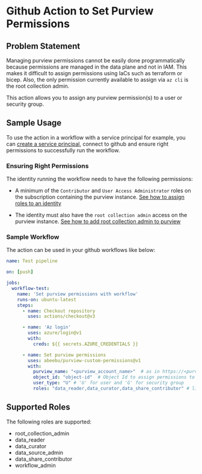 # Github Action to Set Purview Permissions

## Problem Statement
Managing purview permissions cannot be easily done programmatically because permissions are managed in the data plane and not in IAM. This makes it difficult to assign permissions using IaCs such as terraform or bicep. Also, the only permission currently available to assign via `az cli` is the root collection admin. 

This action allows you to assign any purview permission(s) to a user or security group.

## Sample Usage
To use the action in a workflow with a service principal for example, you can [create a service principal](https://learn.microsoft.com/en-us/azure/developer/github/connect-from-azure?tabs=azure-portal%2Clinux#create-a-service-principal), connect to github and ensure right permissions to successfully run the workflow.
### Ensuring Right Permissions
The identity running the workflow needs to have the following permissions:
 - A minimum of the `Contributor` and `User Access Administrator` roles on the subscription containing the purview instance. [See how to assign roles to an identity](https://learn.microsoft.com/en-us/cli/azure/role/assignment?view=azure-cli-latest)

 - The identity must also have the `root collection admin` access on the purview instance. [See how to add root collection admin to purview](https://learn.microsoft.com/en-us/cli/azure/purview/account?view=azure-cli-latest#az-purview-account-add-root-collection-admin)

### Sample Workflow
The action can be used in your github workflows like below:

```yaml
name: Test pipeline

on: [push]

jobs:   
  workflow-test:
    name: 'Set purview permissions with workflow'
    runs-on: ubuntu-latest
    steps:
      - name: Checkout repository
        uses: actions/checkout@v3

      - name: 'Az login'
        uses: azure/login@v1
        with:
          creds: ${{ secrets.AZURE_CREDENTIALS }}

      - name: Set purview permissions
        uses: abeebu/purview-custom-permissions@v1
        with:
          purview_name: "<purview_account_name>"  # as in https://<purview_account_name>.purview.azure.com  
          object_id: "object-id"  # Object Id to assign permissions to
          user_type: "U" # 'U' for user and 'G' for security group
          roles: "data_reader,data_curator,data_share_contributor" # list of roles to assign separated by comma
```

## Supported Roles
The following roles are supported:
 - root_collection_admin
 - data_reader
 - data_curator
 - data_source_admin
 - data_share_contributor
 - workflow_admin
